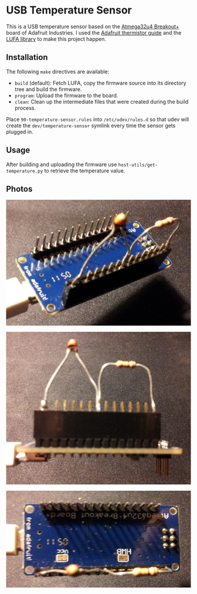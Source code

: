 USB Temperature Sensor
======================

This is a USB temperature sensor based on the [Atmega32u4 Breakout+](http://www.ladyada.net/products/atmega32u4breakout/) board of Adafruit Industries.  I used the [Adafruit thermistor guide](http://learn.adafruit.com/thermistor/using-a-thermistor) and the [LUFA library](http://www.fourwalledcubicle.com/LUFA.php) to make this project happen.

Installation
------------

The following `make` directives are available:
* `build` (default): Fetch LUFA, copy the firmware source into its directory tree and build the firmware.
* `program`: Upload the firmware to the board.
* `clean`: Clean up the intermediate files that were created during the build process.

Place `90-temperature-sensor.rules` into `/etc/udev/rules.d` so that udev will create the `dev/temperature-sensor` symlink every time the sensor gets plugged in.

Usage
-----

After building and uploading the firmware use `host-utils/get-temperature.py` to retrieve the temperature value.

Photos
------

![Diagonal view](photos/diagonal-view.png)

![Side view](photos/side-view.png)

![Top view](photos/top-view.png)
